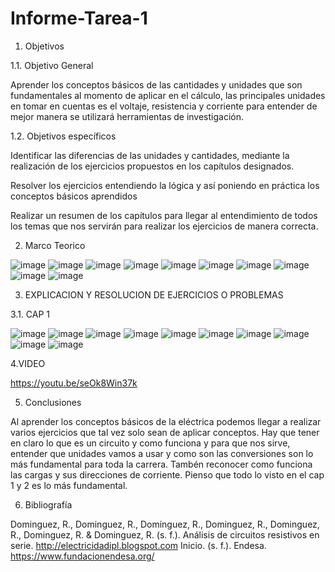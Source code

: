 # Informe-Tarea-1

1.	Objetivos 

1.1.	 Objetivo General

  Aprender los conceptos básicos de las cantidades y unidades que son fundamentales al momento de aplicar en el cálculo, las principales unidades en tomar en cuentas es el voltaje, resistencia y corriente para entender de mejor manera se utilizará herramientas de investigación.
  
1.2.	Objetivos específicos 

  Identificar las diferencias de las unidades y cantidades, mediante la realización de los ejercicios propuestos en los capítulos designados.
  
  
  Resolver los ejercicios entendiendo la lógica y así poniendo en práctica los conceptos básicos aprendidos
  
  Realizar un resumen de los capítulos para llegar al entendimiento de todos los temas que nos servirán para realizar los ejercicios de manera correcta.
  
  2. Marco Teorico
  
  ![image](https://user-images.githubusercontent.com/116834366/201966172-8d890120-0a0f-4f56-aaec-d62a28404bbb.png)
![image](https://user-images.githubusercontent.com/116834366/201966280-45747c9f-56fa-4805-8384-268b1e4aa2b5.png)
![image](https://user-images.githubusercontent.com/116834366/201966308-c6be5bb4-f74f-4bdc-99e7-d5c34245fdc9.png)
![image](https://user-images.githubusercontent.com/116834366/201966366-2f194ba9-23c7-4785-972e-18044e969923.png)
![image](https://user-images.githubusercontent.com/116834366/201966394-44b41818-c583-4eeb-b876-1bf260f54a40.png)
![image](https://user-images.githubusercontent.com/116834366/201966442-0a08fba7-d687-46bc-ac4b-50ea84a0022e.png)
![image](https://user-images.githubusercontent.com/116834366/201966472-7efffdcf-6607-4a3a-bac8-2964aceafaa4.png)
![image](https://user-images.githubusercontent.com/116834366/201966523-1567517e-751a-44f3-90fa-4b271d91acef.png)
![image](https://user-images.githubusercontent.com/116834366/201966541-40c2657d-2ecb-4404-81ce-f64ee31b18ab.png)
![image](https://user-images.githubusercontent.com/116834366/201966587-22eace5b-276f-442c-a8e0-e230a96c4cf7.png)

3. 	EXPLICACION Y RESOLUCION DE EJERCICIOS O PROBLEMAS

3.1. CAP 1

![image](https://user-images.githubusercontent.com/116834366/201969387-7b168482-10e2-459c-896a-61cea183ff87.png)
![image](https://user-images.githubusercontent.com/116834366/201969493-fbccc61a-6d74-41b3-998f-735ee6aa35da.png)
![image](https://user-images.githubusercontent.com/116834366/201969630-71fb23cb-f572-43e2-a80d-aeb04a2767f2.png)
![image](https://user-images.githubusercontent.com/116834366/201969754-8f208aa7-e6ad-4ab4-afb8-2b967bff9293.png)
![image](https://user-images.githubusercontent.com/116834366/201970054-58ea8b8a-130d-45da-95de-6f24c47b3014.png)
![image](https://user-images.githubusercontent.com/116834366/201970175-b43fec0c-7d89-45f0-a5e5-601183d5325a.png)
![image](https://user-images.githubusercontent.com/116834366/201970291-418ace48-e682-4f96-a811-ac59016f756d.png)
![image](https://user-images.githubusercontent.com/116834366/201970494-6d9fbbc3-2b5e-48c8-bd96-df649a0043f9.png)
![image](https://user-images.githubusercontent.com/116834366/201970611-ab8080ea-2301-4d06-a6e7-772be4d28d1e.png)
![image](https://user-images.githubusercontent.com/116834366/201970688-0b1f006c-6d84-48ee-98c8-5cdf1f590571.png)

4.VIDEO

https://youtu.be/seOk8Win37k

5. Conclusiones 

Al aprender los conceptos básicos de la eléctrica podemos llegar a realizar varios ejercicios que tal vez solo sean de aplicar conceptos. Hay que tener en claro lo que es un circuito y como funciona y para que nos sirve, entender que unidades vamos a usar y como son las conversiones son lo más fundamental para toda la carrera. Tambén reconocer como funciona las cargas y sus direcciones de corriente. Pienso que todo lo visto en el cap 1 y 2 es lo más fundamental.

6. Bibliografía

Dominguez, R., Dominguez, R., Dominguez, R., Dominguez, R., Dominguez, R., Dominguez, R. & Dominguez, R. (s. f.). Análisis de circuitos resistivos en serie. http://electricidadipl.blogspot.com Inicio. (s. f.). Endesa. https://www.fundacionendesa.org/

	
